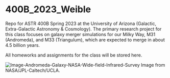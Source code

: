 # 400B_2023_Weible
Repo for ASTR 400B Spring 2023 at the University of Arizona (Galactic, Extra-Galactic Astronomy &amp; Cosmology). The primary research project for this class focuses on galaxy merger simulations for our Milky Way, M31 (Andromeda), and M33 (Triangulum), which are expected to merge in about 4.5 billion years.

All homeworks and assignments for the class will be stored here.

![Image-Andromeda-Galaxy-NASA-Wide-field-Infrared-Survey](https://user-images.githubusercontent.com/116225423/217912812-396b0fc5-7109-4801-83ef-d2781885f94e.jpg)
Image from NASA/JPL-Caltech/UCLA.
